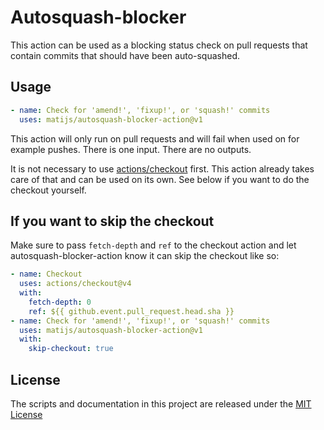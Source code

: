 # Autosquash-blocker

This action can be used as a blocking status check on pull requests that contain
commits that should have been auto-squashed.

## Usage

```yaml
- name: Check for 'amend!', 'fixup!', or 'squash!' commits
  uses: matijs/autosquash-blocker-action@v1
```

This action will only run on pull requests and will fail when used on for
example pushes. There is one input. There are no outputs.

It is not necessary to use
[actions/checkout](https://github.com/actions/checkout) first. This action
already takes care of that and can be used on its own. See below if you want to
do the checkout yourself.

## If you want to skip the checkout

Make sure to pass `fetch-depth` and `ref` to the checkout action and let
autosquash-blocker-action know it can skip the checkout like so:

```yaml
- name: Checkout
  uses: actions/checkout@v4
  with:
    fetch-depth: 0
    ref: ${{ github.event.pull_request.head.sha }}
- name: Check for 'amend!', 'fixup!', or 'squash!' commits
  uses: matijs/autosquash-blocker-action@v1
  with:
    skip-checkout: true
```

## License

The scripts and documentation in this project are released under the [MIT
License](LICENSE.md)
